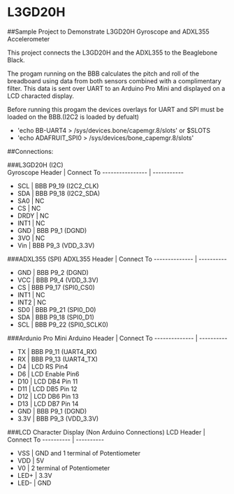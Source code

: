 # L3GD20H
##Sample Project to Demonstrate L3GD20H Gyroscope and ADXL355 Accelerometer

This project connects the L3GD20H and the ADXL355 to the Beaglebone Black. 

The progam running on the BBB calculates the pitch and roll of the breadboard using data from both sensors combined with a complimentary filter. This data is sent over UART to an Arduino Pro Mini and displayed on a LCD characted display.

Before running this progam the devices overlays for UART and SPI must be loaded on the BBB.(I2C2 is loaded by defualt)
* 'echo BB-UART4 > /sys/devices.bone/capemgr.8/slots' or $SLOTS
* 'echo ADAFRUIT_SPI0 > /sys/devices/bone_capemgr.8/slots'

##Connections:

###L3GD20H (I2C)   
Gyroscope Header |  Connect To
---------------- | -----------
* SCL | BBB P9_19 (I2C2_CLK)
* SDA | BBB P9_18 (I2C2_SDA)
* SA0 | NC
* CS  | NC
* DRDY | NC
* INT1 | NC
* GND | BBB P9_1 (DGND)
* 3VO | NC    
* Vin | BBB P9_3 (VDD_3.3V) 

###ADXL355 (SPI)
ADXL355 Header | Connect To
-------------- | ----------
* GND | BBB P9_2 (DGND)
* VCC | BBB P9_4 (VDD_3.3V)
* CS | BBB P9_17 (SPI0_CS0)
* INT1 | NC 
* INT2 | NC 
* SD0 | BBB P9_21 (SPI0_D0)
* SDA | BBB P9_18 (SPI0_D1)
* SCL | BBB P9_22 (SPI0_SCLK0)

###Ardunio Pro Mini
Arduino Header | Connect To
-------------- | ----------
* TX | BBB P9_11 (UART4_RX)
* RX | BBB P9_13 (UART4_TX)
* D4 | LCD RS Pin4
* D6 | LCD Enable Pin6
* D10 | LCD DB4 Pin 11
* D11 | LCD DB5 Pin 12
* D12 | LCD DB6 Pin 13
* D13 | LCD DB7 Pin 14
* GND | BBB P9_1 (DGND)
* 3.3V | BBB P9_3 (VDD_3.3V)

###LCD Character Display (Non Arduino Connections)
LCD Header | Connect To
---------- | ----------
* VSS | GND and 1 terminal of Potentiometer
* VDD | 5V
* V0  | 2 terminal of Potentiometer
* LED+ | 3.3V
* LED- | GND
